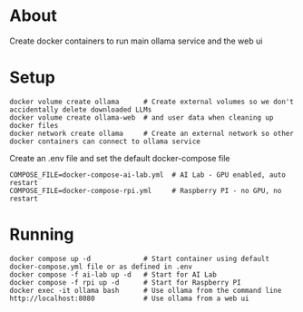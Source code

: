 # About
Create docker containers to run main ollama service and the web ui

# Setup
```
docker volume create ollama      # Create external volumes so we don't accidentally delete downloaded LLMs
docker volume create ollama-web  # and user data when cleaning up docker files 
docker network create ollama     # Create an external network so other docker containers can connect to ollama service
```

Create an .env file and set the default docker-compose file
```
COMPOSE_FILE=docker-compose-ai-lab.yml  # AI Lab - GPU enabled, auto restart 
COMPOSE_FILE=docker-compose-rpi.yml     # Raspberry PI - no GPU, no restart 
```

# Running
```
docker compose up -d             # Start container using default docker-compose.yml file or as defined in .env
docker compose -f ai-lab up -d   # Start for AI Lab 
docker compose -f rpi up -d      # Start for Raspberry PI
docker exec -it ollama bash      # Use ollama from the command line
http://localhost:8080            # Use ollama from a web ui
```

